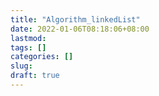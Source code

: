 ```yaml
---
title: "Algorithm_linkedList"
date: 2022-01-06T08:18:06+08:00
lastmod:
tags: []
categories: []
slug:
draft: true
---
```


